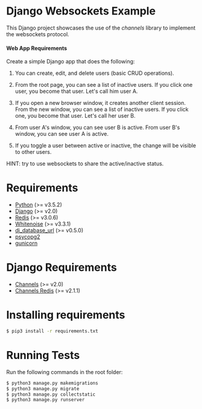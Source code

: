 # Django Websockets Example

This Django project showcases the use of the *channels* library to implement the websockets protocol.

#### Web App Requirements

Create a simple Django app that does the following:

1) You can create, edit, and delete users (basic CRUD operations).

2) From the root page, you can see a list of inactive users. 
    If you click one user, you become that user. 
    Let's call him user A.

3) If you open a new browser window, it creates another client session. 
    From the new window, you can see a list of inactive users. 
    If you click one, you become that user. Let's call her user B.

4) From user A's window, you can see user B is active. 
    From user B's window, you can see user A is active.

5) If you toggle a user between active or inactive, 
    the change will be visible to other users.

HINT: try to use websockets to share the active/inactive status.

# Requirements

- [Python](https://www.python.org/) (>= v3.5.2)
- [Django](https://www.djangoproject.com/) (>= v2.0)
- [Redis](https://redis.io/topics/quickstart) (>= v3.0.6)
- [Whitenoise](http://whitenoise.evans.io/en/stable/) (>= v3.3.1)
- [dj_database_url](https://github.com/kennethreitz/dj-database-url) (>= v0.5.0)
- [psycopg2](http://initd.org/psycopg/)
- [gunicorn](http://docs.gunicorn.org/en/stable/install.html)


# Django Requirements

- [Channels](https://channels.readthedocs.io/en/latest/index.html) (>= v2.0)
- [Channels Redis](https://github.com/django/channels_redis) (>= v2.1.1)

# Installing requirements

```sh
$ pip3 install -r requirements.txt
```

# Running Tests

Run the following commands in the root folder:

```sh
$ python3 manage.py makemigrations
$ python3 manage.py migrate
$ python3 manage.py collectstatic
$ python3 manage.py runserver
```


